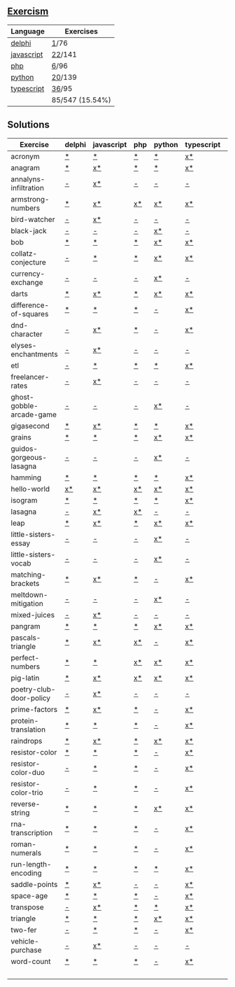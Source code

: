## [Exercism](https://exercism.org/tracks)

| Language | Exercises |
|  --- | --- |
| [delphi](https://exercism.org/tracks/delphi) | [1](./exercism/delphi)/76 |
| [javascript](https://exercism.org/tracks/javascript) | [22](./exercism/javascript)/141 |
| [php](https://exercism.org/tracks/php) | [6](./exercism/php)/96 |
| [python](https://exercism.org/tracks/python) | [20](./exercism/python)/139 |
| [typescript](https://exercism.org/tracks/typescript) | [36](./exercism/typescript)/95 |
| |85/547 (15.54%)

## Solutions

| Exercise | delphi | javascript | php | python | typescript | COUNT |
| --- | --- | --- | --- | --- | --- | --- |
| acronym | [*](https://exercism.org/tracks/delphi/exercises/acronym) | [*](https://exercism.org/tracks/javascript/exercises/acronym) | [*](https://exercism.org/tracks/php/exercises/acronym) | [*](https://exercism.org/tracks/python/exercises/acronym) | [x](./exercism/typescript/acronym)[*](https://exercism.org/tracks/typescript/exercises/acronym) | 1 |
| anagram | [*](https://exercism.org/tracks/delphi/exercises/anagram) | [x](./exercism/javascript/anagram)[*](https://exercism.org/tracks/javascript/exercises/anagram) | [*](https://exercism.org/tracks/php/exercises/anagram) | [*](https://exercism.org/tracks/python/exercises/anagram) | [x](./exercism/typescript/anagram)[*](https://exercism.org/tracks/typescript/exercises/anagram) | 2 |
| annalyns-infiltration | [-](https://exercism.org/tracks/delphi/exercises/annalyns-infiltration) | [x](./exercism/javascript/annalyns-infiltration)[*](https://exercism.org/tracks/javascript/exercises/annalyns-infiltration) | [-](https://exercism.org/tracks/php/exercises/annalyns-infiltration) | [-](https://exercism.org/tracks/python/exercises/annalyns-infiltration) | [-](https://exercism.org/tracks/typescript/exercises/annalyns-infiltration) | 1 |
| armstrong-numbers | [*](https://exercism.org/tracks/delphi/exercises/armstrong-numbers) | [x](./exercism/javascript/armstrong-numbers)[*](https://exercism.org/tracks/javascript/exercises/armstrong-numbers) | [x](./exercism/php/armstrong-numbers)[*](https://exercism.org/tracks/php/exercises/armstrong-numbers) | [x](./exercism/python/armstrong-numbers)[*](https://exercism.org/tracks/python/exercises/armstrong-numbers) | [x](./exercism/typescript/armstrong-numbers)[*](https://exercism.org/tracks/typescript/exercises/armstrong-numbers) | 4 |
| bird-watcher | [-](https://exercism.org/tracks/delphi/exercises/bird-watcher) | [x](./exercism/javascript/bird-watcher)[*](https://exercism.org/tracks/javascript/exercises/bird-watcher) | [-](https://exercism.org/tracks/php/exercises/bird-watcher) | [-](https://exercism.org/tracks/python/exercises/bird-watcher) | [-](https://exercism.org/tracks/typescript/exercises/bird-watcher) | 1 |
| black-jack | [-](https://exercism.org/tracks/delphi/exercises/black-jack) | [-](https://exercism.org/tracks/javascript/exercises/black-jack) | [-](https://exercism.org/tracks/php/exercises/black-jack) | [x](./exercism/python/black-jack)[*](https://exercism.org/tracks/python/exercises/black-jack) | [-](https://exercism.org/tracks/typescript/exercises/black-jack) | 1 |
| bob | [*](https://exercism.org/tracks/delphi/exercises/bob) | [*](https://exercism.org/tracks/javascript/exercises/bob) | [*](https://exercism.org/tracks/php/exercises/bob) | [x](./exercism/python/bob)[*](https://exercism.org/tracks/python/exercises/bob) | [x](./exercism/typescript/bob)[*](https://exercism.org/tracks/typescript/exercises/bob) | 2 |
| collatz-conjecture | [-](https://exercism.org/tracks/delphi/exercises/collatz-conjecture) | [*](https://exercism.org/tracks/javascript/exercises/collatz-conjecture) | [*](https://exercism.org/tracks/php/exercises/collatz-conjecture) | [x](./exercism/python/collatz-conjecture)[*](https://exercism.org/tracks/python/exercises/collatz-conjecture) | [x](./exercism/typescript/collatz-conjecture)[*](https://exercism.org/tracks/typescript/exercises/collatz-conjecture) | 2 |
| currency-exchange | [-](https://exercism.org/tracks/delphi/exercises/currency-exchange) | [-](https://exercism.org/tracks/javascript/exercises/currency-exchange) | [-](https://exercism.org/tracks/php/exercises/currency-exchange) | [x](./exercism/python/currency-exchange)[*](https://exercism.org/tracks/python/exercises/currency-exchange) | [-](https://exercism.org/tracks/typescript/exercises/currency-exchange) | 1 |
| darts | [*](https://exercism.org/tracks/delphi/exercises/darts) | [x](./exercism/javascript/darts)[*](https://exercism.org/tracks/javascript/exercises/darts) | [*](https://exercism.org/tracks/php/exercises/darts) | [x](./exercism/python/darts)[*](https://exercism.org/tracks/python/exercises/darts) | [x](./exercism/typescript/darts)[*](https://exercism.org/tracks/typescript/exercises/darts) | 3 |
| difference-of-squares | [*](https://exercism.org/tracks/delphi/exercises/difference-of-squares) | [*](https://exercism.org/tracks/javascript/exercises/difference-of-squares) | [*](https://exercism.org/tracks/php/exercises/difference-of-squares) | [-](https://exercism.org/tracks/python/exercises/difference-of-squares) | [x](./exercism/typescript/difference-of-squares)[*](https://exercism.org/tracks/typescript/exercises/difference-of-squares) | 1 |
| dnd-character | [-](https://exercism.org/tracks/delphi/exercises/dnd-character) | [x](./exercism/javascript/dnd-character)[*](https://exercism.org/tracks/javascript/exercises/dnd-character) | [*](https://exercism.org/tracks/php/exercises/dnd-character) | [-](https://exercism.org/tracks/python/exercises/dnd-character) | [x](./exercism/typescript/dnd-character)[*](https://exercism.org/tracks/typescript/exercises/dnd-character) | 2 |
| elyses-enchantments | [-](https://exercism.org/tracks/delphi/exercises/elyses-enchantments) | [x](./exercism/javascript/elyses-enchantments)[*](https://exercism.org/tracks/javascript/exercises/elyses-enchantments) | [-](https://exercism.org/tracks/php/exercises/elyses-enchantments) | [-](https://exercism.org/tracks/python/exercises/elyses-enchantments) | [-](https://exercism.org/tracks/typescript/exercises/elyses-enchantments) | 1 |
| etl | [-](https://exercism.org/tracks/delphi/exercises/etl) | [*](https://exercism.org/tracks/javascript/exercises/etl) | [*](https://exercism.org/tracks/php/exercises/etl) | [*](https://exercism.org/tracks/python/exercises/etl) | [x](./exercism/typescript/etl)[*](https://exercism.org/tracks/typescript/exercises/etl) | 1 |
| freelancer-rates | [-](https://exercism.org/tracks/delphi/exercises/freelancer-rates) | [x](./exercism/javascript/freelancer-rates)[*](https://exercism.org/tracks/javascript/exercises/freelancer-rates) | [-](https://exercism.org/tracks/php/exercises/freelancer-rates) | [-](https://exercism.org/tracks/python/exercises/freelancer-rates) | [-](https://exercism.org/tracks/typescript/exercises/freelancer-rates) | 1 |
| ghost-gobble-arcade-game | [-](https://exercism.org/tracks/delphi/exercises/ghost-gobble-arcade-game) | [-](https://exercism.org/tracks/javascript/exercises/ghost-gobble-arcade-game) | [-](https://exercism.org/tracks/php/exercises/ghost-gobble-arcade-game) | [x](./exercism/python/ghost-gobble-arcade-game)[*](https://exercism.org/tracks/python/exercises/ghost-gobble-arcade-game) | [-](https://exercism.org/tracks/typescript/exercises/ghost-gobble-arcade-game) | 1 |
| gigasecond | [*](https://exercism.org/tracks/delphi/exercises/gigasecond) | [x](./exercism/javascript/gigasecond)[*](https://exercism.org/tracks/javascript/exercises/gigasecond) | [*](https://exercism.org/tracks/php/exercises/gigasecond) | [*](https://exercism.org/tracks/python/exercises/gigasecond) | [x](./exercism/typescript/gigasecond)[*](https://exercism.org/tracks/typescript/exercises/gigasecond) | 2 |
| grains | [*](https://exercism.org/tracks/delphi/exercises/grains) | [*](https://exercism.org/tracks/javascript/exercises/grains) | [*](https://exercism.org/tracks/php/exercises/grains) | [x](./exercism/python/grains)[*](https://exercism.org/tracks/python/exercises/grains) | [x](./exercism/typescript/grains)[*](https://exercism.org/tracks/typescript/exercises/grains) | 2 |
| guidos-gorgeous-lasagna | [-](https://exercism.org/tracks/delphi/exercises/guidos-gorgeous-lasagna) | [-](https://exercism.org/tracks/javascript/exercises/guidos-gorgeous-lasagna) | [-](https://exercism.org/tracks/php/exercises/guidos-gorgeous-lasagna) | [x](./exercism/python/guidos-gorgeous-lasagna)[*](https://exercism.org/tracks/python/exercises/guidos-gorgeous-lasagna) | [-](https://exercism.org/tracks/typescript/exercises/guidos-gorgeous-lasagna) | 1 |
| hamming | [*](https://exercism.org/tracks/delphi/exercises/hamming) | [*](https://exercism.org/tracks/javascript/exercises/hamming) | [*](https://exercism.org/tracks/php/exercises/hamming) | [*](https://exercism.org/tracks/python/exercises/hamming) | [x](./exercism/typescript/hamming)[*](https://exercism.org/tracks/typescript/exercises/hamming) | 1 |
| hello-world | [x](./exercism/delphi/hello-world)[*](https://exercism.org/tracks/delphi/exercises/hello-world) | [x](./exercism/javascript/hello-world)[*](https://exercism.org/tracks/javascript/exercises/hello-world) | [x](./exercism/php/hello-world)[*](https://exercism.org/tracks/php/exercises/hello-world) | [x](./exercism/python/hello-world)[*](https://exercism.org/tracks/python/exercises/hello-world) | [x](./exercism/typescript/hello-world)[*](https://exercism.org/tracks/typescript/exercises/hello-world) | 5 |
| isogram | [*](https://exercism.org/tracks/delphi/exercises/isogram) | [*](https://exercism.org/tracks/javascript/exercises/isogram) | [*](https://exercism.org/tracks/php/exercises/isogram) | [*](https://exercism.org/tracks/python/exercises/isogram) | [x](./exercism/typescript/isogram)[*](https://exercism.org/tracks/typescript/exercises/isogram) | 1 |
| lasagna | [-](https://exercism.org/tracks/delphi/exercises/lasagna) | [x](./exercism/javascript/lasagna)[*](https://exercism.org/tracks/javascript/exercises/lasagna) | [x](./exercism/php/lasagna)[*](https://exercism.org/tracks/php/exercises/lasagna) | [-](https://exercism.org/tracks/python/exercises/lasagna) | [-](https://exercism.org/tracks/typescript/exercises/lasagna) | 2 |
| leap | [*](https://exercism.org/tracks/delphi/exercises/leap) | [x](./exercism/javascript/leap)[*](https://exercism.org/tracks/javascript/exercises/leap) | [*](https://exercism.org/tracks/php/exercises/leap) | [x](./exercism/python/leap)[*](https://exercism.org/tracks/python/exercises/leap) | [x](./exercism/typescript/leap)[*](https://exercism.org/tracks/typescript/exercises/leap) | 3 |
| little-sisters-essay | [-](https://exercism.org/tracks/delphi/exercises/little-sisters-essay) | [-](https://exercism.org/tracks/javascript/exercises/little-sisters-essay) | [-](https://exercism.org/tracks/php/exercises/little-sisters-essay) | [x](./exercism/python/little-sisters-essay)[*](https://exercism.org/tracks/python/exercises/little-sisters-essay) | [-](https://exercism.org/tracks/typescript/exercises/little-sisters-essay) | 1 |
| little-sisters-vocab | [-](https://exercism.org/tracks/delphi/exercises/little-sisters-vocab) | [-](https://exercism.org/tracks/javascript/exercises/little-sisters-vocab) | [-](https://exercism.org/tracks/php/exercises/little-sisters-vocab) | [x](./exercism/python/little-sisters-vocab)[*](https://exercism.org/tracks/python/exercises/little-sisters-vocab) | [-](https://exercism.org/tracks/typescript/exercises/little-sisters-vocab) | 1 |
| matching-brackets | [*](https://exercism.org/tracks/delphi/exercises/matching-brackets) | [x](./exercism/javascript/matching-brackets)[*](https://exercism.org/tracks/javascript/exercises/matching-brackets) | [*](https://exercism.org/tracks/php/exercises/matching-brackets) | [-](https://exercism.org/tracks/python/exercises/matching-brackets) | [x](./exercism/typescript/matching-brackets)[*](https://exercism.org/tracks/typescript/exercises/matching-brackets) | 2 |
| meltdown-mitigation | [-](https://exercism.org/tracks/delphi/exercises/meltdown-mitigation) | [-](https://exercism.org/tracks/javascript/exercises/meltdown-mitigation) | [-](https://exercism.org/tracks/php/exercises/meltdown-mitigation) | [x](./exercism/python/meltdown-mitigation)[*](https://exercism.org/tracks/python/exercises/meltdown-mitigation) | [-](https://exercism.org/tracks/typescript/exercises/meltdown-mitigation) | 1 |
| mixed-juices | [-](https://exercism.org/tracks/delphi/exercises/mixed-juices) | [x](./exercism/javascript/mixed-juices)[*](https://exercism.org/tracks/javascript/exercises/mixed-juices) | [-](https://exercism.org/tracks/php/exercises/mixed-juices) | [-](https://exercism.org/tracks/python/exercises/mixed-juices) | [-](https://exercism.org/tracks/typescript/exercises/mixed-juices) | 1 |
| pangram | [*](https://exercism.org/tracks/delphi/exercises/pangram) | [*](https://exercism.org/tracks/javascript/exercises/pangram) | [*](https://exercism.org/tracks/php/exercises/pangram) | [x](./exercism/python/pangram)[*](https://exercism.org/tracks/python/exercises/pangram) | [x](./exercism/typescript/pangram)[*](https://exercism.org/tracks/typescript/exercises/pangram) | 2 |
| pascals-triangle | [*](https://exercism.org/tracks/delphi/exercises/pascals-triangle) | [x](./exercism/javascript/pascals-triangle)[*](https://exercism.org/tracks/javascript/exercises/pascals-triangle) | [x](./exercism/php/pascals-triangle)[*](https://exercism.org/tracks/php/exercises/pascals-triangle) | [-](https://exercism.org/tracks/python/exercises/pascals-triangle) | [x](./exercism/typescript/pascals-triangle)[*](https://exercism.org/tracks/typescript/exercises/pascals-triangle) | 3 |
| perfect-numbers | [*](https://exercism.org/tracks/delphi/exercises/perfect-numbers) | [*](https://exercism.org/tracks/javascript/exercises/perfect-numbers) | [x](./exercism/php/perfect-numbers)[*](https://exercism.org/tracks/php/exercises/perfect-numbers) | [x](./exercism/python/perfect-numbers)[*](https://exercism.org/tracks/python/exercises/perfect-numbers) | [x](./exercism/typescript/perfect-numbers)[*](https://exercism.org/tracks/typescript/exercises/perfect-numbers) | 3 |
| pig-latin | [*](https://exercism.org/tracks/delphi/exercises/pig-latin) | [x](./exercism/javascript/pig-latin)[*](https://exercism.org/tracks/javascript/exercises/pig-latin) | [x](./exercism/php/pig-latin)[*](https://exercism.org/tracks/php/exercises/pig-latin) | [x](./exercism/python/pig-latin)[*](https://exercism.org/tracks/python/exercises/pig-latin) | [x](./exercism/typescript/pig-latin)[*](https://exercism.org/tracks/typescript/exercises/pig-latin) | 4 |
| poetry-club-door-policy | [-](https://exercism.org/tracks/delphi/exercises/poetry-club-door-policy) | [x](./exercism/javascript/poetry-club-door-policy)[*](https://exercism.org/tracks/javascript/exercises/poetry-club-door-policy) | [-](https://exercism.org/tracks/php/exercises/poetry-club-door-policy) | [-](https://exercism.org/tracks/python/exercises/poetry-club-door-policy) | [-](https://exercism.org/tracks/typescript/exercises/poetry-club-door-policy) | 1 |
| prime-factors | [*](https://exercism.org/tracks/delphi/exercises/prime-factors) | [x](./exercism/javascript/prime-factors)[*](https://exercism.org/tracks/javascript/exercises/prime-factors) | [*](https://exercism.org/tracks/php/exercises/prime-factors) | [-](https://exercism.org/tracks/python/exercises/prime-factors) | [x](./exercism/typescript/prime-factors)[*](https://exercism.org/tracks/typescript/exercises/prime-factors) | 2 |
| protein-translation | [*](https://exercism.org/tracks/delphi/exercises/protein-translation) | [*](https://exercism.org/tracks/javascript/exercises/protein-translation) | [*](https://exercism.org/tracks/php/exercises/protein-translation) | [-](https://exercism.org/tracks/python/exercises/protein-translation) | [x](./exercism/typescript/protein-translation)[*](https://exercism.org/tracks/typescript/exercises/protein-translation) | 1 |
| raindrops | [*](https://exercism.org/tracks/delphi/exercises/raindrops) | [x](./exercism/javascript/raindrops)[*](https://exercism.org/tracks/javascript/exercises/raindrops) | [*](https://exercism.org/tracks/php/exercises/raindrops) | [x](./exercism/python/raindrops)[*](https://exercism.org/tracks/python/exercises/raindrops) | [x](./exercism/typescript/raindrops)[*](https://exercism.org/tracks/typescript/exercises/raindrops) | 3 |
| resistor-color | [*](https://exercism.org/tracks/delphi/exercises/resistor-color) | [*](https://exercism.org/tracks/javascript/exercises/resistor-color) | [*](https://exercism.org/tracks/php/exercises/resistor-color) | [-](https://exercism.org/tracks/python/exercises/resistor-color) | [x](./exercism/typescript/resistor-color)[*](https://exercism.org/tracks/typescript/exercises/resistor-color) | 1 |
| resistor-color-duo | [-](https://exercism.org/tracks/delphi/exercises/resistor-color-duo) | [*](https://exercism.org/tracks/javascript/exercises/resistor-color-duo) | [*](https://exercism.org/tracks/php/exercises/resistor-color-duo) | [-](https://exercism.org/tracks/python/exercises/resistor-color-duo) | [x](./exercism/typescript/resistor-color-duo)[*](https://exercism.org/tracks/typescript/exercises/resistor-color-duo) | 1 |
| resistor-color-trio | [-](https://exercism.org/tracks/delphi/exercises/resistor-color-trio) | [*](https://exercism.org/tracks/javascript/exercises/resistor-color-trio) | [*](https://exercism.org/tracks/php/exercises/resistor-color-trio) | [-](https://exercism.org/tracks/python/exercises/resistor-color-trio) | [x](./exercism/typescript/resistor-color-trio)[*](https://exercism.org/tracks/typescript/exercises/resistor-color-trio) | 1 |
| reverse-string | [*](https://exercism.org/tracks/delphi/exercises/reverse-string) | [*](https://exercism.org/tracks/javascript/exercises/reverse-string) | [*](https://exercism.org/tracks/php/exercises/reverse-string) | [x](./exercism/python/reverse-string)[*](https://exercism.org/tracks/python/exercises/reverse-string) | [x](./exercism/typescript/reverse-string)[*](https://exercism.org/tracks/typescript/exercises/reverse-string) | 2 |
| rna-transcription | [*](https://exercism.org/tracks/delphi/exercises/rna-transcription) | [*](https://exercism.org/tracks/javascript/exercises/rna-transcription) | [*](https://exercism.org/tracks/php/exercises/rna-transcription) | [-](https://exercism.org/tracks/python/exercises/rna-transcription) | [x](./exercism/typescript/rna-transcription)[*](https://exercism.org/tracks/typescript/exercises/rna-transcription) | 1 |
| roman-numerals | [*](https://exercism.org/tracks/delphi/exercises/roman-numerals) | [*](https://exercism.org/tracks/javascript/exercises/roman-numerals) | [*](https://exercism.org/tracks/php/exercises/roman-numerals) | [-](https://exercism.org/tracks/python/exercises/roman-numerals) | [x](./exercism/typescript/roman-numerals)[*](https://exercism.org/tracks/typescript/exercises/roman-numerals) | 1 |
| run-length-encoding | [*](https://exercism.org/tracks/delphi/exercises/run-length-encoding) | [*](https://exercism.org/tracks/javascript/exercises/run-length-encoding) | [*](https://exercism.org/tracks/php/exercises/run-length-encoding) | [*](https://exercism.org/tracks/python/exercises/run-length-encoding) | [x](./exercism/typescript/run-length-encoding)[*](https://exercism.org/tracks/typescript/exercises/run-length-encoding) | 1 |
| saddle-points | [*](https://exercism.org/tracks/delphi/exercises/saddle-points) | [x](./exercism/javascript/saddle-points)[*](https://exercism.org/tracks/javascript/exercises/saddle-points) | [-](https://exercism.org/tracks/php/exercises/saddle-points) | [-](https://exercism.org/tracks/python/exercises/saddle-points) | [x](./exercism/typescript/saddle-points)[*](https://exercism.org/tracks/typescript/exercises/saddle-points) | 2 |
| space-age | [*](https://exercism.org/tracks/delphi/exercises/space-age) | [*](https://exercism.org/tracks/javascript/exercises/space-age) | [*](https://exercism.org/tracks/php/exercises/space-age) | [-](https://exercism.org/tracks/python/exercises/space-age) | [x](./exercism/typescript/space-age)[*](https://exercism.org/tracks/typescript/exercises/space-age) | 1 |
| transpose | [-](https://exercism.org/tracks/delphi/exercises/transpose) | [x](./exercism/javascript/transpose)[*](https://exercism.org/tracks/javascript/exercises/transpose) | [*](https://exercism.org/tracks/php/exercises/transpose) | [*](https://exercism.org/tracks/python/exercises/transpose) | [x](./exercism/typescript/transpose)[*](https://exercism.org/tracks/typescript/exercises/transpose) | 2 |
| triangle | [*](https://exercism.org/tracks/delphi/exercises/triangle) | [*](https://exercism.org/tracks/javascript/exercises/triangle) | [*](https://exercism.org/tracks/php/exercises/triangle) | [x](./exercism/python/triangle)[*](https://exercism.org/tracks/python/exercises/triangle) | [x](./exercism/typescript/triangle)[*](https://exercism.org/tracks/typescript/exercises/triangle) | 2 |
| two-fer | [-](https://exercism.org/tracks/delphi/exercises/two-fer) | [*](https://exercism.org/tracks/javascript/exercises/two-fer) | [*](https://exercism.org/tracks/php/exercises/two-fer) | [-](https://exercism.org/tracks/python/exercises/two-fer) | [x](./exercism/typescript/two-fer)[*](https://exercism.org/tracks/typescript/exercises/two-fer) | 1 |
| vehicle-purchase | [-](https://exercism.org/tracks/delphi/exercises/vehicle-purchase) | [x](./exercism/javascript/vehicle-purchase)[*](https://exercism.org/tracks/javascript/exercises/vehicle-purchase) | [-](https://exercism.org/tracks/php/exercises/vehicle-purchase) | [-](https://exercism.org/tracks/python/exercises/vehicle-purchase) | [-](https://exercism.org/tracks/typescript/exercises/vehicle-purchase) | 1 |
| word-count | [*](https://exercism.org/tracks/delphi/exercises/word-count) | [*](https://exercism.org/tracks/javascript/exercises/word-count) | [*](https://exercism.org/tracks/php/exercises/word-count) | [-](https://exercism.org/tracks/python/exercises/word-count) | [x](./exercism/typescript/word-count)[*](https://exercism.org/tracks/typescript/exercises/word-count) | 1 |
|  |  |  |  |  |  |  85 |
